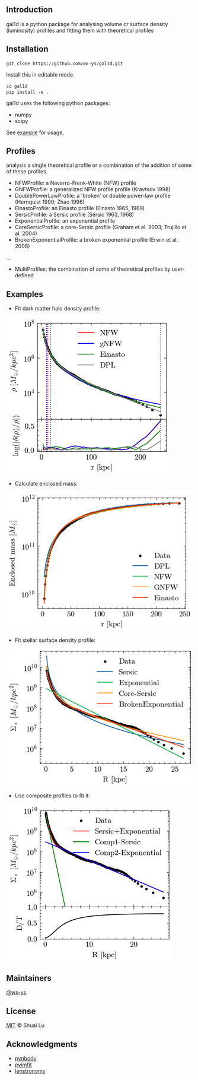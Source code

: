## Introduction
gal1d is a python package for analysing volume or surface density (luminosity) profiles and fitting them with theoretical profiles


## Installation

```
git clone https://github.com/wx-ys/gal1d.git
```
Install this in editable mode.
```
cd gal1d
pip install -e .
```
gal1d uses the following python packages:

* numpy
* scipy

See [example](example.ipynb) for usage,


## Profiles
analysis a single theoretical profile or a combination of the addition of some of these profiles.
* NFWProfile: a Navarro-Frenk-White (NFW) profile
* GNFWProfile: a generalized NFW profile profile (Kravtsov 1998)
* DoublePowerLawProfile: a 'broken' or double power-law profile (Hernquist 1990; Zhao 1996)
* EinastoProfile: an Einasto profile (Einasto 1965, 1969)
* SersicProfile: a Sersic profile (Sérsic 1963, 1968)
* ExponentialProfile: an exponential profile
* CoreSersicProfile: a core-Sersic profile (Graham et al. 2003; Trujillo et al. 2004)
* BrokenExponentialProfile: a broken exponential profile (Erwin et al. 2008)

...

- MultiProfiles: the combination of some of theoretical profiles by user-defined


## Examples

- Fit dark matter halo density profile:

![image](./images/HaloProfileFitting.png)

- Calculate enclosed mass:

![image](./images/HaloEnclosedmass.png)


- Fit stellar surface density profile:

![image](./images/SurfacedensityProfielfit.png)


- Use composite profiles to fit it:

![image](./images/Surfacecompfit.png)


## Maintainers

[@wx-ys](https://github.com/wx-ys).


## License

[MIT](LICENSE) © Shuai Lu

## Acknowledgments
* [pynbody](https://github.com/pynbody/pynbody)
* [pyimfit](https://github.com/perwin/pyimfit)
* [lenstronomy](https://lenstronomy.readthedocs.io/en/latest/)